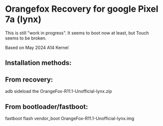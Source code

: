# Orangefox Recovery for google Pixel 7a (lynx)

This is still "work in progress". 
It seems to boot now at least, but Touch seems to be broken. 

Based on May 2024 A14 Kernel

## Installation methods:

## From recovery:
adb sideload the OrangeFox-R11.1-Unofficial-lynx.zip

## From bootloader/fastboot:
fastboot flash vendor_boot OrangeFox-R11.1-Unofficial-lynx.img
